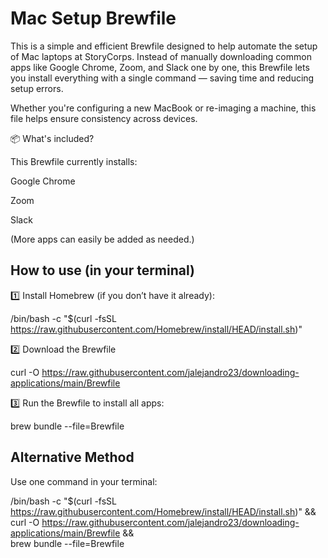 # Mac Setup Brewfile

This is a simple and efficient Brewfile designed to help automate the setup of Mac laptops at StoryCorps. Instead of manually downloading common apps like Google Chrome, Zoom, and Slack one by one, this Brewfile lets you install everything with a single command — saving time and reducing setup errors.

Whether you're configuring a new MacBook or re-imaging a machine, this file helps ensure consistency across devices.

📦 What's included?

This Brewfile currently installs:

Google Chrome

Zoom

Slack

(More apps can easily be added as needed.)

## How to use (in your terminal)

1️⃣ Install Homebrew (if you don’t have it already): 

/bin/bash -c "$(curl -fsSL https://raw.githubusercontent.com/Homebrew/install/HEAD/install.sh)"


2️⃣ Download the Brewfile

curl -O https://raw.githubusercontent.com/jalejandro23/downloading-applications/main/Brewfile


3️⃣ Run the Brewfile to install all apps:

brew bundle --file=Brewfile

## Alternative Method

Use one command in your terminal:

/bin/bash -c "$(curl -fsSL https://raw.githubusercontent.com/Homebrew/install/HEAD/install.sh)" && \
curl -O https://raw.githubusercontent.com/jalejandro23/downloading-applications/main/Brewfile && \
brew bundle --file=Brewfile
